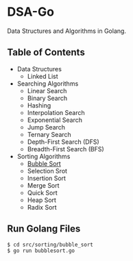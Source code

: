 # DSA-Go

Data Structures and Algorithms in Golang.

## Table of Contents

- Data Structures
  - Linked List
- Searching Algorithms
  - Linear Search
  - Binary Search
  - Hashing
  - Interpolation Search
  - Exponential Search
  - Jump Search
  - Ternary Search
  - Depth-First Search (DFS)
  - Breadth-First Search (BFS)
- Sorting Algorithms
  - [Bubble Sort](./src/sorting/bubble_sort/)
  - Selection Srot
  - Insertion Sort
  - Merge Sort
  - Quick Sort
  - Heap Sort
  - Radix Sort

## Run Golang Files

```bash
$ cd src/sorting/bubble_sort
$ go run bubblesort.go
```